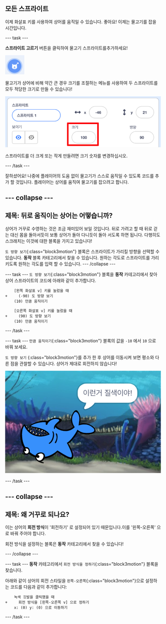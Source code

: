 ## 모든 스프라이트

이제 화살표 키를 사용하여 상어를 움직일 수 있습니다. 좋아요! 이제는 물고기를 잡을 시간입니다.

\--- task \---

**스프라이트 고르기** 버튼을 클릭하여 물고기 스프라이트를추가하세요! 

![새로운 스프라이트 버튼](images/spritesNewFromLibrary.png)

물고기가 상어에 비해 약간 큰 경우 크기를 조절하는 메뉴를 사용하여 두 스프라이트를 모두 적당한 크기로 만들 수 있습니다!

![스프라이트 크기 제어](images/sprites2.png)

스프라이트를 더 크게 또는 작게 만들려면 크기 숫자를 변경하십시오.

\--- /task \---

잘하셨어요! 나중에 플레이어의 도움 없이 물고기가 스스로 움직일 수 있도록 코드를 추가 할 것입니다. 플레이어는 상어를 움직여 물고기를 잡으려고 합니다.

## \--- collapse \---

## 제목: 뒤로 움직이는 상어는 어떻습니까?

상어가 거꾸로 수영하는 것은 조금 재미있어 보일 것입니다. 뒤로 가려고 할 때 뒤로 걷는 대신 몸을 돌아서듯이 보통 상어가 돌아 다니듯이 돌아 서도록 하면 됩니다. 다행히도 스크래치는 이것에 대한 블록을 가지고 있습니다!

`도 방향 보기`{:class="block3motion"} 블록은 스프라이트가 가리킬 방향을 선택할 수 있습니다. **동작** 블록 카테고리에서 찾을 수 있습니다. 원하는 각도로 스프라이트를 가리키도록 원하는 각도를 입력 할 수 있습니다. \--- /collapse \---

\--- task \--- `도 방향 보기`{:class="block3motion"} 블록을 **동작** 카테고리에서 찾아 상어 스프라이트의 코드에 아래와 같이 추가합니다.

```blocks3
    [왼쪽 화살표 v] 키를 눌렀을 때
+     (-90) 도 방향 보기
    (10) 만큼 움직이기
```

```blocks3
    [오른쪽 화살표 v] 키를 눌렀을 때
+     (90) 도 방향 보기
    (10) 만큼 움직이기
```

\--- /task \---

\--- task \--- `만큼 움직이기`{:class="block3motion"} 블록의 값을 `-10` 에서 `10` 으로 바꿔 보세요.

`도 방향 보기` {:class="block3motion"}를 추가 한 후 상어를 이동시켜 보면 평소와 다른 점을 관찰할 수 있습니다. 상어가 제대로 회전하지 않습니다!

![거꾸로 뒤집히는 상어](images/spritesUpsideDown.png)

\--- /task \---

## \--- collapse \---

## 제목: 왜 거꾸로 되나요?

이는 상어의 **회전 방식**이 '회전하기' 로 설정되어 있기 때문입니다.이를 '왼쪽-오른쪽' 으로 바꿔 주어야 합니다.

회전 방식을 설정하는 블록은 **동작** 카테고리에서 찾을 수 있습니다!

\--- /collapse \---

\--- task \--- **동작** 카테고리에서 `회전 방식을 정하기`{:class="block3motion"} 블록을 찾습니다.

아래와 같이 상어의 회전 스타일을 `왼쪽-오른쪽`{:class="block3motion"}으로 설정하는 코드를 다음과 같이 추가합니다:

```blocks3
    녹색 깃발을 클릭했을 때
+     회전 방식을 [왼쪽-오른쪽 v] 으로 정하기
    x: (0) y: (0) 으로 이동하기
```

\--- /task \---
